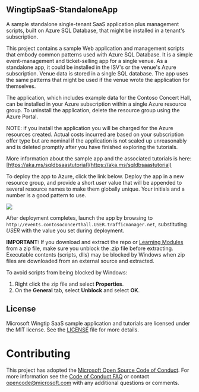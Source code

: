## WingtipSaaS-StandaloneApp
A sample standalone single-tenant SaaS application plus management scripts, built on Azure SQL Database, that might be installed in a tenant's subscription. 

This project contains a sample Web application and management scripts that embody common patterns used with Azure SQL Database.  It is a simple event-management and ticket-selling app for a single venue.  As a standalone app, it could be installed in the ISV's or the venue's Azure subscription.  Venue data is stored in a single SQL database.  The app uses the same patterns that might be used if the venue wrote the application for themselves.    

The application, which includes example data for the Contoso Concert Hall, can be installed in your Azure subscription within a single Azure resource group.  To uninstall the application, delete the resource group using the Azure Portal. 

NOTE: if you install the application you will be charged for the Azure resources created.  Actual costs incurred are based on your subscription offer type but are nominal if the application is not scaled up unreasonably and is deleted promptly after you have finished exploring the tutorials.

More information about the sample app and the associated tutorials is here: [https://aka.ms/sqldbsaastutorial](https://aka.ms/sqldbsaastutorial)

To deploy the app to Azure, click the link below.  Deploy the app in a new resource group, and provide a short *user* value that will be appended to several resource names to make them globally unique.  Your initials and a number is a good pattern to use.


<a href="https://aka.ms/deploywingtipsa" target="_blank">
    <img src="http://azuredeploy.net/deploybutton.png"/>
</a>


After deployment completes, launch the app by browsing to ```http://events.contosoconcerthall.USER.trafficmanager.net```, substituting *USER* with the value you set during deployment. 

**IMPORTANT:** If you download and extract the repo or [Learning Modules](https://github.com/Microsoft/WingtipSaaS/tree/master/Learning%20Modules) from a zip file, make sure you unblock the .zip file before extracting. Executable contents (scripts, dlls) may be blocked by Windows when zip files are downloaded from an external source and extracted.

To avoid scripts from being blocked by Windows:

1. Right click the zip file and select **Properties**.
1. On the **General** tab, select **Unblock** and select **OK**.


## License
Microsoft Wingtip SaaS sample application and tutorials are licensed under the MIT license. See the [LICENSE](https://github.com/Microsoft/WingtipSaaS/blob/master/license) file for more details.

# Contributing

This project has adopted the [Microsoft Open Source Code of Conduct](https://opensource.microsoft.com/codeofconduct/). For more information see the [Code of Conduct FAQ](https://opensource.microsoft.com/codeofconduct/faq/) or contact [opencode@microsoft.com](mailto:opencode@microsoft.com) with any additional questions or comments.
